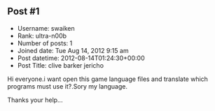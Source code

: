 ## Post #1
- Username: swaiken
- Rank: ultra-n00b
- Number of posts: 1
- Joined date: Tue Aug 14, 2012 9:15 am
- Post datetime: 2012-08-14T01:24:30+00:00
- Post Title: clive barker jericho

Hi everyone.i want open this game language files and translate which programs must use it?.Sory my language.

Thanks your help...
